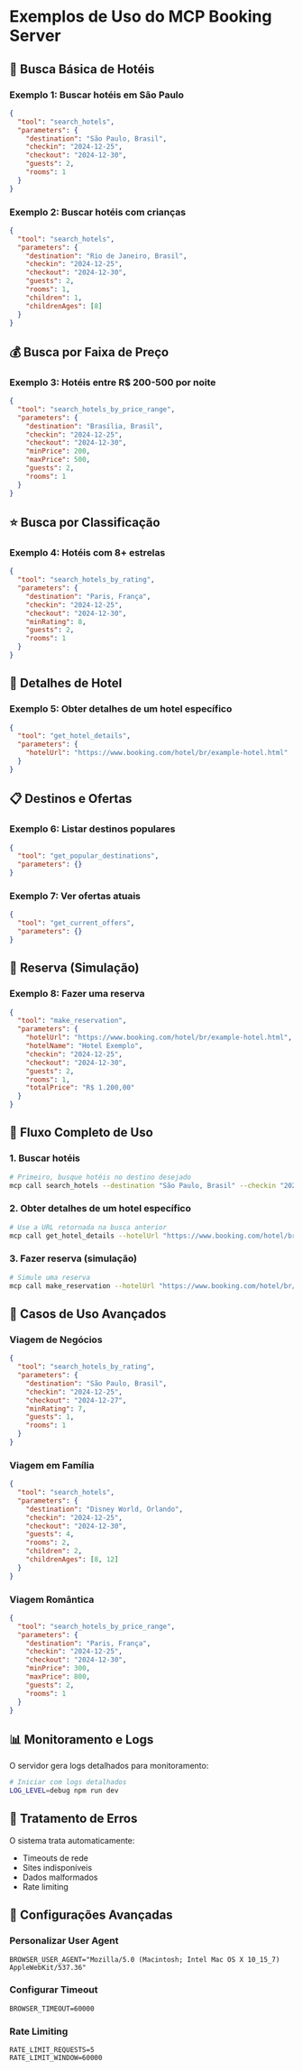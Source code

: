 # Exemplos de Uso do MCP Booking Server

## 🏨 Busca Básica de Hotéis

### Exemplo 1: Buscar hotéis em São Paulo
```json
{
  "tool": "search_hotels",
  "parameters": {
    "destination": "São Paulo, Brasil",
    "checkin": "2024-12-25",
    "checkout": "2024-12-30",
    "guests": 2,
    "rooms": 1
  }
}
```

### Exemplo 2: Buscar hotéis com crianças
```json
{
  "tool": "search_hotels",
  "parameters": {
    "destination": "Rio de Janeiro, Brasil",
    "checkin": "2024-12-25",
    "checkout": "2024-12-30",
    "guests": 2,
    "rooms": 1,
    "children": 1,
    "childrenAges": [8]
  }
}
```

## 💰 Busca por Faixa de Preço

### Exemplo 3: Hotéis entre R$ 200-500 por noite
```json
{
  "tool": "search_hotels_by_price_range",
  "parameters": {
    "destination": "Brasília, Brasil",
    "checkin": "2024-12-25",
    "checkout": "2024-12-30",
    "minPrice": 200,
    "maxPrice": 500,
    "guests": 2,
    "rooms": 1
  }
}
```

## ⭐ Busca por Classificação

### Exemplo 4: Hotéis com 8+ estrelas
```json
{
  "tool": "search_hotels_by_rating",
  "parameters": {
    "destination": "Paris, França",
    "checkin": "2024-12-25",
    "checkout": "2024-12-30",
    "minRating": 8,
    "guests": 2,
    "rooms": 1
  }
}
```

## 🏨 Detalhes de Hotel

### Exemplo 5: Obter detalhes de um hotel específico
```json
{
  "tool": "get_hotel_details",
  "parameters": {
    "hotelUrl": "https://www.booking.com/hotel/br/example-hotel.html"
  }
}
```

## 📋 Destinos e Ofertas

### Exemplo 6: Listar destinos populares
```json
{
  "tool": "get_popular_destinations",
  "parameters": {}
}
```

### Exemplo 7: Ver ofertas atuais
```json
{
  "tool": "get_current_offers",
  "parameters": {}
}
```

## 🎯 Reserva (Simulação)

### Exemplo 8: Fazer uma reserva
```json
{
  "tool": "make_reservation",
  "parameters": {
    "hotelUrl": "https://www.booking.com/hotel/br/example-hotel.html",
    "hotelName": "Hotel Exemplo",
    "checkin": "2024-12-25",
    "checkout": "2024-12-30",
    "guests": 2,
    "rooms": 1,
    "totalPrice": "R$ 1.200,00"
  }
}
```

## 🔄 Fluxo Completo de Uso

### 1. Buscar hotéis
```bash
# Primeiro, busque hotéis no destino desejado
mcp call search_hotels --destination "São Paulo, Brasil" --checkin "2024-12-25" --checkout "2024-12-30"
```

### 2. Obter detalhes de um hotel específico
```bash
# Use a URL retornada na busca anterior
mcp call get_hotel_details --hotelUrl "https://www.booking.com/hotel/br/hotel-exemplo.html"
```

### 3. Fazer reserva (simulação)
```bash
# Simule uma reserva
mcp call make_reservation --hotelUrl "https://www.booking.com/hotel/br/hotel-exemplo.html" --hotelName "Hotel Exemplo" --checkin "2024-12-25" --checkout "2024-12-30" --guests 2 --rooms 1 --totalPrice "R$ 1.200,00"
```

## 🎨 Casos de Uso Avançados

### Viagem de Negócios
```json
{
  "tool": "search_hotels_by_rating",
  "parameters": {
    "destination": "São Paulo, Brasil",
    "checkin": "2024-12-25",
    "checkout": "2024-12-27",
    "minRating": 7,
    "guests": 1,
    "rooms": 1
  }
}
```

### Viagem em Família
```json
{
  "tool": "search_hotels",
  "parameters": {
    "destination": "Disney World, Orlando",
    "checkin": "2024-12-25",
    "checkout": "2024-12-30",
    "guests": 4,
    "rooms": 2,
    "children": 2,
    "childrenAges": [8, 12]
  }
}
```

### Viagem Romântica
```json
{
  "tool": "search_hotels_by_price_range",
  "parameters": {
    "destination": "Paris, França",
    "checkin": "2024-12-25",
    "checkout": "2024-12-30",
    "minPrice": 300,
    "maxPrice": 800,
    "guests": 2,
    "rooms": 1
  }
}
```

## 📊 Monitoramento e Logs

O servidor gera logs detalhados para monitoramento:

```bash
# Iniciar com logs detalhados
LOG_LEVEL=debug npm run dev
```

## 🚨 Tratamento de Erros

O sistema trata automaticamente:
- Timeouts de rede
- Sites indisponíveis
- Dados malformados
- Rate limiting

## 🔧 Configurações Avançadas

### Personalizar User Agent
```env
BROWSER_USER_AGENT="Mozilla/5.0 (Macintosh; Intel Mac OS X 10_15_7) AppleWebKit/537.36"
```

### Configurar Timeout
```env
BROWSER_TIMEOUT=60000
```

### Rate Limiting
```env
RATE_LIMIT_REQUESTS=5
RATE_LIMIT_WINDOW=60000
```
